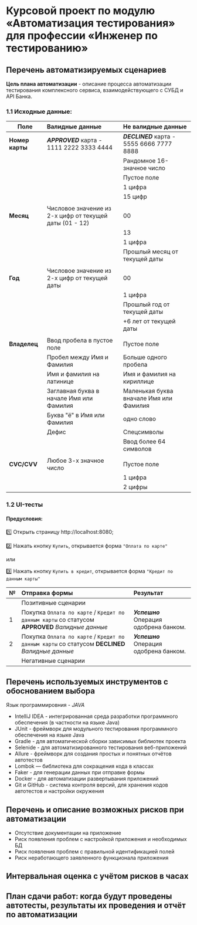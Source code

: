 # Курсовой проект по модулю «Автоматизация тестирования» для профессии «Инженер по тестированию»

## Перечень автоматизируемых сценариев

**Цель плана автоматизации** - описание процесса автоматизации тестирования комплексного сервиса, взаимодействующего с СУБД и API Банка.

### 1.1 Исходные данные:

  | Поле | Валидные данные | Не валидные данные |
|----------------|:----------------|:----------------|
|**Номер карты**| ***APPROVED*** карта - 1111 2222 3333 4444|***DECLINED*** карта - 5555 6666 7777 8888|
|||Рандомное 16-значное число|
|||Пустое поле|
|||1 цифра|
|||15 цифр|
||||
|**Месяц**|Числовое значение из 2-х цифр от текущей даты (01 - 12)|00|
|||13|
|||1 цифра|
|||Прошлый месяц от текущей даты|
||||
|**Год**|Числовое значение из 2-х цифр от текущей даты|00|
|||1 цифра|
|||Прошлый год от текущей даты|
|||+6 лет от текущей даты|
||||
|**Владелец**|Ввод пробела в пустое поле|Пустое поле|
||Пробел между Имя и Фамилия|Больше одного пробела|
||Имя и фамилия на латинице|Имя и фамилия на кириллице|
||Заглавная буква в начале Имя или Фамилия|Маленькая буква вначале Имя или Фамилия|
||Буква "ё" в Имя или Фамилия|одно слово|
||Дефис|Спецсимволы|
|||Ввод более 64 символов|
||||
|**CVC/CVV**|Любое 3-х значное число|Пустое поле|
|||1 цифра|
|||2 цифры|

### 1.2 UI-тесты

#### Предусловия:

1️⃣ Открыть страницу http://localhost:8080;

2️⃣ Нажать кнопку `Купить`, открывается форма `"Оплата по карте"`

или

3️⃣ Нажать кнопку `Купить в кредит`, открывается форма `"Кредит по данным карты"`

  | № | Отправка формы |Результат|
|----------------|:----------------|:----------------|
||Позитивные сценарии||
|1|Покупка `Оплата по карте` / `Кредит по данным карты` со статусом **APPROVED** *Валидные данные*|***Успешно*** Операция одобрена банком.|
|2|Покупка `Оплата по карте` / `Кредит по данным карты` со статусом **DECLINED** *Валидные данные*|***Успешно*** Операция одобрена банком.|
||Негативные сценарии||




## Перечень используемых инструментов с обоснованием выбора

Язык программировния - _JAVA_

- IntelliJ IDEA - интегрированная среда разработки программного обеспечения (в частности на языке Java)
- JUnit - фреймворк для модульного тестирования программного обеспечения на языке Java
- Gradle - для автоматической сборки зависимых библиотек проекта
- Selenide - для автоматизированного тестирования веб-приложений
- Allure - фреймворк для создания простых и понятных отчётов автотестов
- Lombok — библиотека для сокращения кода в классах
- Faker - для генерации данных при отправке формы
- Docker - для автоматизации развертывания приложений
- Git и GitHub - система контроля версий, для хранения кодов автотестов и настройки окружения

## Перечень и описание возможных рисков при автоматизации

- Отсутствие документации на приложение
- Риск появления проблем с настройкой приложения и необходимых БД
- Риск появления проблем с правильной идентификацией полей
- Риск неработающего заявленного функционала приложения

## Интервальная оценка с учётом рисков в часах

## План сдачи работ: когда будут проведены автотесты, результаты их проведения и отчёт по автоматизации
